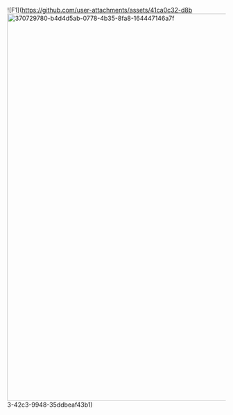 ![F1](https://github.com/user-attachments/assets/41ca0c32-d8b<img width="1345" height="893" alt="370729780-b4d4d5ab-0778-4b35-8fa8-164447146a7f" src="https://github.com/user-attachments/assets/411a7d16-b8e1-4511-b715-26505e85e2ac" />
3-42c3-9948-35ddbeaf43b1)

